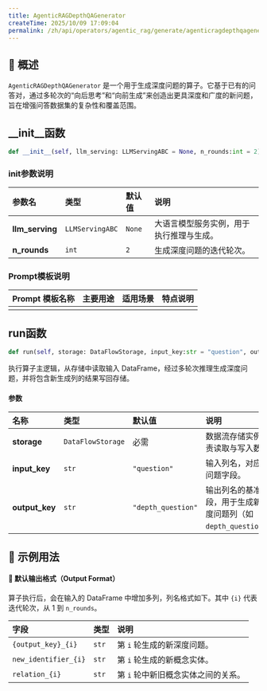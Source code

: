 ```yaml
---
title: AgenticRAGDepthQAGenerator
createTime: 2025/10/09 17:09:04
permalink: /zh/api/operators/agentic_rag/generate/agenticragdepthqagenerator/
---
```


## 📘 概述
`AgenticRAGDepthQAGenerator` 是一个用于生成深度问题的算子。它基于已有的问答对，通过多轮次的“向后思考”和“向前生成”来创造出更具深度和广度的新问题，旨在增强问答数据集的复杂性和覆盖范围。

## \_\_init\_\_函数
```python
def __init__(self, llm_serving: LLMServingABC = None, n_rounds:int = 2)
```
### init参数说明
| 参数名 | 类型 | 默认值 | 说明 |
| :------------------ | :-------------- | :---------------------------- | :------------------------------ |
| **llm_serving** | `LLMServingABC` | `None` | 大语言模型服务实例，用于执行推理与生成。 |
| **n_rounds** | `int` | `2` | 生成深度问题的迭代轮次。 |

### Prompt模板说明
| Prompt 模板名称 | 主要用途 | 适用场景 | 特点说明 |
| -------------------------------- | ------------- | ----------------------- | ----------------------------------------------------- |
| | | | |

## run函数
```python
def run(self, storage: DataFlowStorage, input_key:str = "question", output_key:str = "depth_question")
```
执行算子主逻辑，从存储中读取输入 DataFrame，经过多轮次推理生成深度问题，并将包含新生成列的结果写回存储。

#### 参数
| 名称 | 类型 | 默认值 | 说明 |
| :------------- | :---------------- | :---------------- | :----------------- |
| **storage** | `DataFlowStorage` | 必需 | 数据流存储实例，负责读取与写入数据。 |
| **input_key** | `str` | `"question"` | 输入列名，对应原始问题字段。 |
| **output_key** | `str` | `"depth_question"` | 输出列名的基准字段，用于生成新的深度问题列（如 `depth_question_1`）。 |

## 🧠 示例用法

#### 🧾 默认输出格式（Output Format）
算子执行后，会在输入的 DataFrame 中增加多列，列名格式如下。其中 `{i}` 代表迭代轮次，从 1 到 `n_rounds`。

| 字段 | 类型 | 说明 |
| :-------------- | :---- | :---------- |
| `{output_key}_{i}` | `str` | 第 `i` 轮生成的新深度问题。 |
| `new_identifier_{i}` | `str` | 第 `i` 轮生成的新概念实体。 |
| `relation_{i}` | `str` | 第 `i` 轮中新旧概念实体之间的关系。 |
